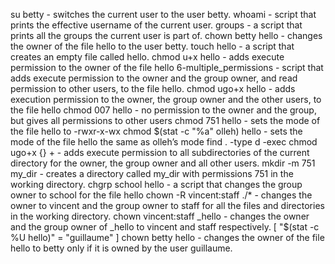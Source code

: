 su betty - switches the current user to the user betty.
whoami - script that prints the effective username of the current user.
groups - a script that prints all the groups the current user is part of.
chown betty hello - changes the owner of the file hello to the user betty.
touch hello - a script that creates an empty file called hello.
chmod u+x hello - adds execute permission to the owner of the file hello
6-multiple_permissions - script that adds execute permission to the owner and the group owner, and read permission to other users, to the file hello.
chmod ugo+x hello - adds execution permission to the owner, the group owner and the other users, to the file hello
chmod 007 hello - no permission to the owner and the group, but gives all permissions to other users
chmod 751 hello - sets the mode of the file hello to -rwxr-x-wx
chmod $(stat -c "%a" olleh) hello - sets the mode of the file hello the same as olleh’s mode
find . -type d -exec chmod ugo+x {} + - adds execute permission to all subdirectories of the current directory for the owner, the group owner and all other users.
mkdir -m 751 my_dir - creates a directory called my_dir with permissions 751 in the working directory.
chgrp school hello - a script that changes the group owner to school for the file hello
chown -R vincent:staff ./* -  changes the owner to vincent and the group owner to staff for all the files and directories in the working directory.
chown vincent:staff _hello - changes the owner and the group owner of _hello to vincent and staff respectively.
[ "$(stat -c %U hello)" = "guillaume" ] chown betty hello - changes the owner of the file hello to betty only if it is owned by the user guillaume.
